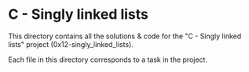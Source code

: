 # C - Singly linked lists

This directory contains all the solutions & code for the "C - Singly linked lists" project (0x12-singly_linked_lists).

Each file in this directory corresponds to a task in the project.

